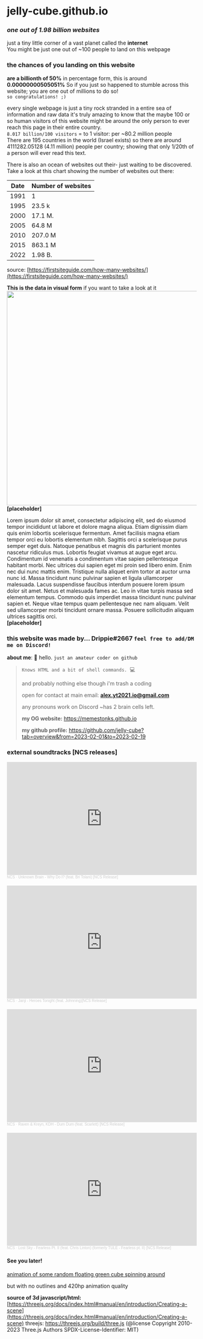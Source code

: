# jelly-cube.github.io

### _one out of 1.98 billion websites_
just a tiny little corner of a vast planet called the **internet**
<br> 
You might be just one out of ~100 people to land on this webpage

### the chances of you landing on this website

**are a billionth of 50%**
in percentage form, this is around **0.00000000505051%**
So if you just so happened to stumble across this website; you are one out of millions to do so!
    <br> `so congratulations! ;)` 

every single webpage is just a tiny rock stranded in a entire sea of information and raw data
it's truly amazing to know that the maybe 100 or so human visitors of this website might be around
the only person to ever reach this page in their entire country. 
<br> `8.017 billion/100 visitors` = to 1 visitor: per ~80.2 million people <br>
There are 195 countries in the world (Israel exists) so there are around 4111282.05128 (4.11 million)
people per country; showing that only 1/20th of a person will ever read this text.
<br>

There is also an ocean of websites out their- just waiting to be discovered.
<br> Take a look at this chart showing the number of websites out there:
</br>

| Date   | Number of websites |
| ------ | ------------------ |
| 1991   |           1        |
| 1995   |           23.5 k   |
| 2000   |           17.1 M.  |
| 2005   |           64.8 M   |
| 2010   |           207.0 M  |
| 2015   |           863.1 M  |
| 2022   |           1.98 B.  |

source: [https://firstsiteguide.com/how-many-websites/](https://firstsiteguide.com/how-many-websites/) 

**This is the data in visual form**
if you want to take a look at it </br>
<image width="512" height="569" src="https://firstsiteguide.com/wp-content/uploads/2021/02/1.98b-number-of-websites-in-world-873x1024.png" />
<br> **[placeholder]**

Lorem ipsum dolor sit amet, consectetur adipiscing elit, sed do eiusmod tempor incididunt ut labore et dolore magna aliqua. Etiam dignissim diam quis enim lobortis scelerisque fermentum. Amet facilisis magna etiam tempor orci eu lobortis elementum nibh. Sagittis orci a scelerisque purus semper eget duis. Natoque penatibus et magnis dis parturient montes nascetur ridiculus mus. Lobortis feugiat vivamus at augue eget arcu. Condimentum id venenatis a condimentum vitae sapien pellentesque habitant morbi. Nec ultrices dui sapien eget mi proin sed libero enim. Enim nec dui nunc mattis enim. Tristique nulla aliquet enim tortor at auctor urna nunc id. Massa tincidunt nunc pulvinar sapien et ligula ullamcorper malesuada. Lacus suspendisse faucibus interdum posuere lorem ipsum dolor sit amet. Netus et malesuada fames ac. Leo in vitae turpis massa sed elementum tempus. Commodo quis imperdiet massa tincidunt nunc pulvinar sapien et. Neque vitae tempus quam pellentesque nec nam aliquam. Velit sed ullamcorper morbi tincidunt ornare massa. Posuere sollicitudin aliquam ultrices sagittis orci.
<br>
**[placeholder]**

### this website was made by... **Drippie#2667** `feel free to add/DM me on Discord!` 

**about me**: :wave: hello. 
`just an amateur coder on github`
> `Knows HTML and a bit of shell commands. `:computer: 
>
>and probably nothing else though i'm trash a coding
>
>open for contact at main email: **alex.yt2021.io@gmail.com** 
>
>any pronouns work on Discord ~has 2 brain cells left.
>
>**my OG website:** https://memestonks.github.io
>
>**my github profile:** https://github.com/jelly-cube?tab=overview&from=2023-02-01&to=2023-02-19

### external soundtracks **[NCS releases]**
<iframe width="100%" height="300" scrolling="no" frameborder="no" allow="autoplay" src="https://w.soundcloud.com/player/?url=https%3A//api.soundcloud.com/tracks/433088382&color=%23ff5500&auto_play=false&hide_related=false&show_comments=true&show_user=true&show_reposts=false&show_teaser=true&visual=true"></iframe><div style="font-size: 10px; color: #cccccc;line-break: anywhere;word-break: normal;overflow: hidden;white-space: nowrap;text-overflow: ellipsis; font-family: Interstate,Lucida Grande,Lucida Sans Unicode,Lucida Sans,Garuda,Verdana,Tahoma,sans-serif;font-weight: 100;"><a href="https://soundcloud.com/nocopyrightsounds" title="NCS" target="_blank" style="color: #cccccc; text-decoration: none;">NCS</a> · <a href="https://soundcloud.com/nocopyrightsounds/why-do-i" title="Unknown Brain - Why Do I? (feat. Bri Tolani) [NCS Release]" target="_blank" style="color: #cccccc; text-decoration: none;">Unknown Brain - Why Do I? (feat. Bri Tolani) [NCS Release]</a></div>
<br>
<iframe width="100%" height="300" scrolling="no" frameborder="no" allow="autoplay" src="https://w.soundcloud.com/player/?url=https%3A//api.soundcloud.com/tracks/209579854&color=%23ff5500&auto_play=false&hide_related=false&show_comments=true&show_user=true&show_reposts=false&show_teaser=true&visual=true"></iframe><div style="font-size: 10px; color: #cccccc;line-break: anywhere;word-break: normal;overflow: hidden;white-space: nowrap;text-overflow: ellipsis; font-family: Interstate,Lucida Grande,Lucida Sans Unicode,Lucida Sans,Garuda,Verdana,Tahoma,sans-serif;font-weight: 100;"><a href="https://soundcloud.com/nocopyrightsounds" title="NCS" target="_blank" style="color: #cccccc; text-decoration: none;">NCS</a> · <a href="https://soundcloud.com/nocopyrightsounds/janji-heroes-tonight-feat-johnningncs-release" title="Janji - Heroes Tonight (feat. Johnning)[NCS Release]" target="_blank" style="color: #cccccc; text-decoration: none;">Janji - Heroes Tonight (feat. Johnning)[NCS Release]</a></div>
<br>
<iframe width="100%" height="300" scrolling="no" frameborder="no" allow="autoplay" src="https://w.soundcloud.com/player/?url=https%3A//api.soundcloud.com/tracks/1436599183&color=%23ff5500&auto_play=false&hide_related=false&show_comments=true&show_user=true&show_reposts=false&show_teaser=true&visual=true"></iframe><div style="font-size: 10px; color: #cccccc;line-break: anywhere;word-break: normal;overflow: hidden;white-space: nowrap;text-overflow: ellipsis; font-family: Interstate,Lucida Grande,Lucida Sans Unicode,Lucida Sans,Garuda,Verdana,Tahoma,sans-serif;font-weight: 100;"><a href="https://soundcloud.com/nocopyrightsounds" title="NCS" target="_blank" style="color: #cccccc; text-decoration: none;">NCS</a> · <a href="https://soundcloud.com/nocopyrightsounds/raven-kreyn-kdh-dum-dum-feat-scarlett-ncs-release" title="Raven &amp; Kreyn, KDH - Dum Dum (feat. Scarlett) [NCS Release]" target="_blank" style="color: #cccccc; text-decoration: none;">Raven &amp; Kreyn, KDH - Dum Dum (feat. Scarlett) [NCS Release]</a></div>
<br>
<iframe width="100%" height="300" scrolling="no" frameborder="no" allow="autoplay" src="https://w.soundcloud.com/player/?url=https%3A//api.soundcloud.com/tracks/375365648&color=%23ff5500&auto_play=false&hide_related=false&show_comments=true&show_user=true&show_reposts=false&show_teaser=true&visual=true"></iframe><div style="font-size: 10px; color: #cccccc;line-break: anywhere;word-break: normal;overflow: hidden;white-space: nowrap;text-overflow: ellipsis; font-family: Interstate,Lucida Grande,Lucida Sans Unicode,Lucida Sans,Garuda,Verdana,Tahoma,sans-serif;font-weight: 100;"><a href="https://soundcloud.com/nocopyrightsounds" title="NCS" target="_blank" style="color: #cccccc; text-decoration: none;">NCS</a> · <a href="https://soundcloud.com/nocopyrightsounds/tule-fearless-pt-ii-feat-chris-linton-1" title="Lost Sky - Fearless Pt. II (feat. Chris Linton) (formerly TULE - Fearless pt. II) [NCS Release]" target="_blank" style="color: #cccccc; text-decoration: none;">Lost Sky - Fearless Pt. II (feat. Chris Linton) (formerly TULE - Fearless pt. II) [NCS Release]</a></div>

#### **See you later!**

[animation of some random floating green cube spinning around](/animation.html)

but with no outlines and 420hp animation quality

**source of 3d javascript/html:** [https://threejs.org/docs/index.html#manual/en/introduction/Creating-a-scene](https://threejs.org/docs/index.html#manual/en/introduction/Creating-a-scene)
threejs: https://threejs.org/build/three.js
(@license Copyright 2010-2023 Three.js Authors
 SPDX-License-Identifier: MIT)
